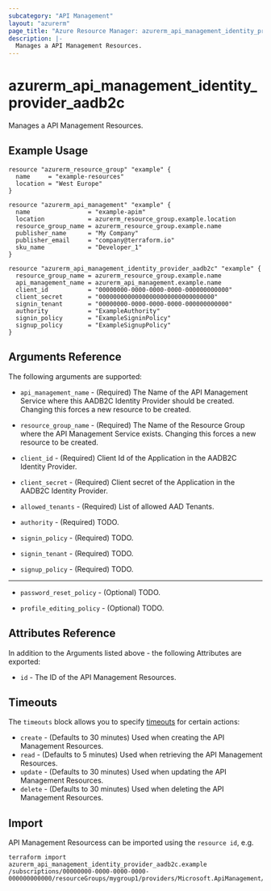 ```yaml
---
subcategory: "API Management"
layout: "azurerm"
page_title: "Azure Resource Manager: azurerm_api_management_identity_provider_aadb2c"
description: |-
  Manages a API Management Resources.
---
```


# azurerm_api_management_identity_provider_aadb2c

Manages a API Management Resources.

## Example Usage

```hcl
resource "azurerm_resource_group" "example" {
  name     = "example-resources"
  location = "West Europe"
}

resource "azurerm_api_management" "example" {
  name                = "example-apim"
  location            = azurerm_resource_group.example.location
  resource_group_name = azurerm_resource_group.example.name
  publisher_name      = "My Company"
  publisher_email     = "company@terraform.io"
  sku_name            = "Developer_1"
}

resource "azurerm_api_management_identity_provider_aadb2c" "example" {
  resource_group_name = azurerm_resource_group.example.name
  api_management_name = azurerm_api_management.example.name
  client_id           = "00000000-0000-0000-0000-000000000000"
  client_secret       = "00000000000000000000000000000000"
  signin_tenant       = "00000000-0000-0000-0000-000000000000"
  authority           = "ExampleAuthority"
  signin_policy       = "ExampleSigninPolicy"
  signup_policy       = "ExampleSignupPolicy"
}
```

## Arguments Reference

The following arguments are supported:

* `api_management_name` - (Required) The Name of the API Management Service where this AADB2C Identity Provider should be created. Changing this forces a new resource to be created.

* `resource_group_name` - (Required) The Name of the Resource Group where the API Management Service exists. Changing this forces a new resource to be created.

* `client_id` - (Required) Client Id of the Application in the AADB2C Identity Provider.

* `client_secret` - (Required) Client secret of the Application in the AADB2C Identity Provider.

* `allowed_tenants` - (Required) List of allowed AAD Tenants.

* `authority` - (Required) TODO.

* `signin_policy` - (Required) TODO.

* `signin_tenant` - (Required) TODO.

* `signup_policy` - (Required) TODO.

---

* `password_reset_policy` - (Optional) TODO.

* `profile_editing_policy` - (Optional) TODO.

## Attributes Reference

In addition to the Arguments listed above - the following Attributes are exported: 

* `id` - The ID of the API Management Resources.

## Timeouts

The `timeouts` block allows you to specify [timeouts](https://www.terraform.io/docs/configuration/resources.html#timeouts) for certain actions:

* `create` - (Defaults to 30 minutes) Used when creating the API Management Resources.
* `read` - (Defaults to 5 minutes) Used when retrieving the API Management Resources.
* `update` - (Defaults to 30 minutes) Used when updating the API Management Resources.
* `delete` - (Defaults to 30 minutes) Used when deleting the API Management Resources.

## Import

API Management Resourcess can be imported using the `resource id`, e.g.

```shell
terraform import azurerm_api_management_identity_provider_aadb2c.example /subscriptions/00000000-0000-0000-0000-000000000000/resourceGroups/mygroup1/providers/Microsoft.ApiManagement/service/instance1/identityProviders/aadb2c
```
